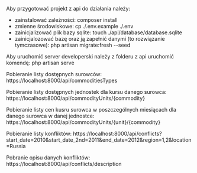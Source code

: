 Aby przygotować projekt z api do działania należy:
- zainstalować zależności:
    composer install
- zmienne środowiskowe:
    cp ./.env.example ./.env
- zainicjalizować plik bazy sqlite:
    touch ./api/database/database.sqlite
- zainicjalozować bazę oraz ją zapełnić danymi (to rozwiązanie tymczasowe):
    php artisan migrate:fresh --seed

Aby uruchomić server developerski należy z folderu z api uruchomić komendę:
    php artisan serve

Pobieranie listy dostępnych surowców:
    https://localhost:8000/api/commoditiesTypes

Pobieranie listy dostępnych jednostek dla kursu danego surowca:
    https://localhost:8000/api/commodityUnits/{commodity}

Pobieranie listy cen kusru surowca w poszczególnych miesiącach dla danego surowca w danej jednostce:
    https://localhost:8000/api/commodityUnits/{unit}/{commodity}
	
Pobieranie listy konfliktów:
	https://localhost:8000/api/conflicts?start_date=2010&start_date_2nd=2011&end_date=2012&region=1,2&location=Russia

Pobranie opisu danych konfliktów:
	https://localhost:8000/api/conflicts/description